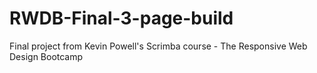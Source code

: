 # RWDB-Final-3-page-build
Final project from Kevin Powell's Scrimba course - The Responsive Web Design Bootcamp
